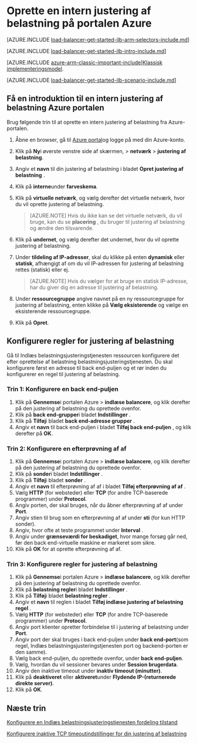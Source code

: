 <properties
   pageTitle="Få en introduktion til en intern justering af belastning i ressourcestyring ved hjælp af portalen Azure | Microsoft Azure"
   description="Lær, hvordan du opretter en intern justering af belastning i ressourcestyring ved hjælp af portalen Azure"
   services="load-balancer"
   documentationCenter="na"
   authors="sdwheeler"
   manager="carmonm"
   editor=""
   tags="azure-service-management"
/>
<tags
   ms.service="load-balancer"
   ms.devlang="na"
   ms.topic="hero-article"
   ms.tgt_pltfrm="na"
   ms.workload="infrastructure-services"
   ms.date="10/24/2016"
   ms.author="sewhee" />

# <a name="create-an-internal-load-balancer-in-the-azure-portal"></a>Oprette en intern justering af belastning på portalen Azure

[AZURE.INCLUDE [load-balancer-get-started-ilb-arm-selectors-include.md](../../includes/load-balancer-get-started-ilb-arm-selectors-include.md)]

[AZURE.INCLUDE [load-balancer-get-started-ilb-intro-include.md](../../includes/load-balancer-get-started-ilb-intro-include.md)]

[AZURE.INCLUDE [azure-arm-classic-important-include](../../includes/learn-about-deployment-models-rm-include.md)][Klassisk implementeringsmodel](load-balancer-get-started-ilb-classic-ps.md).

[AZURE.INCLUDE [load-balancer-get-started-ilb-scenario-include.md](../../includes/load-balancer-get-started-ilb-scenario-include.md)]

## <a name="get-started-creating-an-internal-load-balancer-using-azure-portal"></a>Få en introduktion til en intern justering af belastning Azure portalen

Brug følgende trin til at oprette en intern justering af belastning fra Azure-portalen.

1. Åbne en browser, gå til [Azure portal](http://portal.azure.com)og logge på med din Azure-konto.
2. Klik på **Ny**i øverste venstre side af skærmen, > **netværk** > **justering af belastning**.
3. Angiv et **navn** til din justering af belastning i bladet **Opret justering af belastning** .
4. Klik på **interne**under **farveskema**.
5. Klik på **virtuelle netværk**, og vælg derefter det virtuelle netværk, hvor du vil oprette justering af belastning.

    >[AZURE.NOTE] Hvis du ikke kan se det virtuelle netværk, du vil bruge, kan du se **placering** , du bruger til justering af belastning og ændre den tilsvarende.

6. Klik på **undernet**, og vælg derefter det undernet, hvor du vil oprette justering af belastning.
7. Under **tildeling af IP-adresser**, skal du klikke på enten **dynamisk** eller **statisk**, afhængigt af om du vil IP-adressen for justering af belastning rettes (statisk) eller ej.

    >[AZURE.NOTE] Hvis du vælger for at bruge en statisk IP-adresse, har du giver dig en adresse til justering af belastning.

8. Under **ressourcegruppe** angive navnet på en ny ressourcegruppe for justering af belastning, enten klikke på **Vælg eksisterende** og vælge en eksisterende ressourcegruppe.
9. Klik på **Opret**.

## <a name="configure-load-balancing-rules"></a>Konfigurere regler for justering af belastning

Gå til Indlæs belastningsjusteringstjenesten ressourcen konfigurere det efter oprettelse af belastning belastningsjusteringstjenesten.
Du skal konfigurere først en adresse til back end-puljen og et rør inden du konfigurerer en regel til justering af belastning.

### <a name="step-1-configure-a-back-end-pool"></a>Trin 1: Konfigurere en back end-puljen

1. Klik på **Gennemse**i portalen Azure > **indlæse balancere**, og klik derefter på den justering af belastning du oprettede ovenfor.
2. Klik på **back end-grupper**i bladet **Indstillinger** .
3. Klik på **Tilføj**i bladet **back end-adresse grupper** .
4. Angiv et **navn** til back end-puljen i bladet **Tilføj back end-puljen** , og klik derefter på **OK**.

### <a name="step-2-configure-a-probe"></a>Trin 2: Konfigurere en efterprøvning af af

1. Klik på **Gennemse**i portalen Azure > **indlæse balancere**, og klik derefter på den justering af belastning du oprettede ovenfor.
2. Klik på **sonder**i bladet **Indstillinger** .
3. Klik på **Tilføj**i bladet **sonder** .
4. Angiv et **navn** til efterprøvning af af i bladet **Tilføj efterprøvning af af** .
5. Vælg **HTTP** (for websteder) eller **TCP** (for andre TCP-baserede programmer) under **Protocol**.
6. Angiv porten, der skal bruges, når du åbner efterprøvning af af under **Port**.
7. Angiv stien til brug som en efterprøvning af af under **sti** (for kun HTTP sonder).
8. Angiv, hvor ofte at teste programmet under **Interval** .
9. Angiv under **grænseværdi for beskadiget**, hvor mange forsøg går ned, før den back end-virtuelle maskine er markeret som sikre.
10. Klik på **OK** for at oprette efterprøvning af af.

### <a name="step-3-configure-load-balancing-rules"></a>Trin 3: Konfigurere regler for justering af belastning

1. Klik på **Gennemse**i portalen Azure > **indlæse balancere**, og klik derefter på den justering af belastning du oprettede ovenfor.
2. Klik på **belastning regler**i bladet **Indstillinger** .
3. Klik på **Tilføj**i bladet **belastning regler** .
4. Angiv et **navn** til reglen i bladet **Tilføj indlæse justering af belastning regel** .
5. Vælg **HTTP** (for websteder) eller **TCP** (for andre TCP-baserede programmer) under **Protocol**.
6. Angiv port klienter opretter forbindelse til i justering af belastning under **Port**.
7. Angiv port der skal bruges i back end-puljen under **back end-port**(som regel, Indlæs belastningsjusteringstjenesten port og backend-porten er den samme).
8. Vælg back end-puljen, du oprettede ovenfor, under **back end-puljen**.
9. Vælg, hvordan du vil sessioner bevares under **Session brugerdata**.
10. Angiv den inaktive timeout under **inaktiv timeout (minutter)**.
11. Klik på **deaktiveret** eller **aktiveret**under **Flydende IP-(returnerede direkte server)**.
12. Klik på **OK**.

## <a name="next-steps"></a>Næste trin

[Konfigurere en Indlæs belastningsjusteringstjenesten fordeling tilstand](load-balancer-distribution-mode.md)

[Konfigurere inaktive TCP timeoutindstillinger for din justering af belastning](load-balancer-tcp-idle-timeout.md)